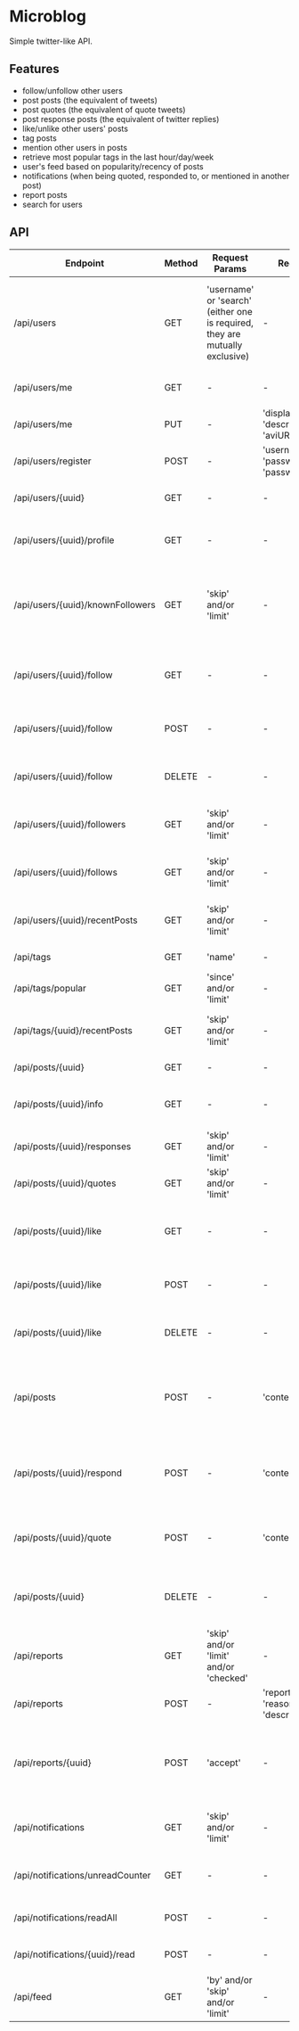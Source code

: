 # Microblog

Simple twitter-like API.

## Features
* follow/unfollow other users
* post posts (the equivalent of tweets)
* post quotes (the equivalent of quote tweets)
* post response posts (the equivalent of twitter replies)
* like/unlike other users' posts
* tag posts
* mention other users in posts
* retrieve most popular tags in the last hour/day/week
* user's feed based on popularity/recency of posts
* notifications (when being quoted, responded to, or mentioned in another post)
* report posts
* search for users


## API

| Endpoint                         | Method | Request Params                                                               | Request body                                 | Description                                                                                                                                                                  |
|----------------------------------|--------|------------------------------------------------------------------------------|----------------------------------------------|------------------------------------------------------------------------------------------------------------------------------------------------------------------------------|
| /api/users                       | GET    | 'username' or 'search' (either one is required, they are mutually exclusive) | -                                            | Returns a single user's info if the user having a certain 'username' exists.  If 'search' is provided, then it returns a list of users whose names contain a certain phrase. |
| /api/users/me                    | GET    | -                                                                            | -                                            | Returns the info about the user who is currently logged in.                                                                                                                  |
| /api/users/me                    | PUT    | -                                                                            | 'displayedUsername', 'description', 'aviURL' | Updates the info of the user who is currently logged in.                                                                                                                     |
| /api/users/register              | POST   | -                                                                            | 'username', 'email', 'password', 'password2' | Creates a new user using the info from the request body.                                                                                                                     |
| /api/users/{uuid}                | GET    | -                                                                            | -                                            | Returns the info about the user with specified uuid.                                                                                                                         |
| /api/users/{uuid}/profile        | GET    | -                                                                            | -                                            | Returns the followers/follows counters of the user with specified uuid.                                                                                                      |
| /api/users/{uuid}/knownFollowers | GET    | 'skip' and/or 'limit'                                                        | -                                            | Returns a list of users who follow the user with specified uuid, and are also being followed by the user who is currently logged in.                                       |
| /api/users/{uuid}/follow         | GET    | -                                                                            | -                                            | Returns the info whether currently logged in user follows the user with specified uuid.                                                                                      |
| /api/users/{uuid}/follow         | POST   | -                                                                            | -                                            | Makes the currently logged in user follow the user with specified uuid.                                                                                                      |
| /api/users/{uuid}/follow         | DELETE | -                                                                            | -                                            | Makes the currently logged in user unfollow the user with specified uuid.                                                                                                    |
| /api/users/{uuid}/followers      | GET    | 'skip' and/or 'limit'                                                        | -                                            | Returns a list of users who are following the user with specified uuid.                                                                                                    |
| /api/users/{uuid}/follows        | GET    | 'skip' and/or 'limit'                                                        | -                                            | Returns a list of users who are being followed by the user with specified uuid.                                                                                            |
| /api/users/{uuid}/recentPosts    | GET    | 'skip' and/or 'limit'                                                        | -                                            | Returns a list of the most recent posts of the user with specified uuid.                                                                                                   |
| /api/tags                        | GET    | 'name'                                                                       | -                                            | Returns the tag with specified name.                                                                                                                                         |
| /api/tags/popular                | GET    | 'since' and/or 'limit'                                                       | -                                            | Returns a list of the most popular tags.                                                                                                                                   |
| /api/tags/{uuid}/recentPosts     | GET    | 'skip' and/or 'limit'                                                        | -                                            | Returns a list of the most recent posts tagged with the tag with specified uuid.                                                                                           |
| /api/posts/{uuid}                | GET    | -                                                                            | -                                            | Returns the post with specified uuid.                                                                                                                                        |
| /api/posts/{uuid}/info           | GET    | -                                                                            | -                                            | Returns the responses/likes/quotes counters of the post with specified uuid.                                                                                                 |
| /api/posts/{uuid}/responses      | GET    | 'skip' and/or 'limit'                                                        | -                                            | Returns a list of responses to the post with specified uuid.                                                                                                               |
| /api/posts/{uuid}/quotes         | GET    | 'skip' and/or 'limit'                                                        | -                                            | Returns a list of quotes of the post with specified uuid.                                                                                                                  |
| /api/posts/{uuid}/like           | GET    | -                                                                            | -                                            | Returns the info whether the user who is currently logged in likes the post with specified uuid.                                                                             |
| /api/posts/{uuid}/like           | POST   | -                                                                            | -                                            | Makes the currently logged in user like the post with specified uuid.                                                                                                        |
| /api/posts/{uuid}/like           | DELETE | -                                                                            | -                                            | Makes the currently logged in user unlike the post with specified uuid.                                                                                                      |
| /api/posts                       | POST   | -                                                                            | 'content'                                    | Creates a new post (the author is the user who makes the request) that contains the text provided in the 'content' field of the request body.                                |
| /api/posts/{uuid}/respond        | POST   | -                                                                            | 'content'                                    | Creates a response to the post with specified uuid (the author of the response is the user who makes the request).                                                           |
| /api/posts/{uuid}/quote          | POST   | -                                                                            | 'content'                                    | Creates a quote of the post with specified uuid (the author of the quote is the user who makes the request).                                                                 |
| /api/posts/{uuid}                | DELETE | -                                                                            | -                                            | Deletes the post with specified uuid (if the user who makes the request is the author of that post).                                                                         |
| /api/reports                     | GET    | 'skip' and/or 'limit' and/or 'checked'                                       | -                                            | Returns a list of reported posts.                                                                                                                                          |
| /api/reports                     | POST   | -                                                                            | 'reportedPostUuid', 'reason', 'description'  | Reports the post with uuid given in 'reportedPostUuid'.                                                                                                                      |
| /api/reports/{uuid}              | POST   | 'accept'                                                                     | -                                            | Marks the report with specified uuid as 'checked'. Whether the reported post gets removed depends on the value of the 'accept' parameter.                                    |
| /api/notifications               | GET    | 'skip' and/or 'limit'                                                        | -                                            | Returns a list of notifications of the currently logged in user.                                                                                                           |
| /api/notifications/unreadCounter | GET    | -                                                                            | -                                            | Returns the number of unread notifications of the currently logged in user.                                                                                                  |
| /api/notifications/readAll       | POST   | -                                                                            | -                                            | Marks all notifications of the currently logged in user as 'read'.                                                                                                           |
| /api/notifications/{uuid}/read   | POST   | -                                                                            | -                                            | Mark the notification with specified uuid as 'read'.                                                                                                                         |
| /api/feed                        | GET    | 'by' and/or 'skip' and/or 'limit'                                            | -                                            | Get the feed of the currently logged in user.                                                                                                                                |

